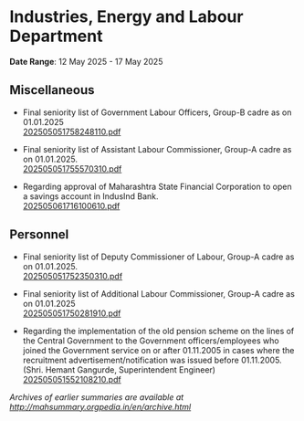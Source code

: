 # Industries, Energy and Labour Department

**Date Range**: 12 May 2025 - 17 May 2025


## Miscellaneous
- Final seniority list of Government Labour Officers, Group-B cadre as on 01.01.2025\
  [202505051758248110.pdf](https://gr.maharashtra.gov.in/Site/Upload/Government%20Resolutions/English/202505051758248110.pdf)

- Final seniority list of Assistant Labour Commissioner, Group-A cadre as on 01.01.2025.\
  [202505051755570310.pdf](https://gr.maharashtra.gov.in/Site/Upload/Government%20Resolutions/English/202505051755570310.pdf)

- Regarding approval of Maharashtra State Financial Corporation to open a savings account in IndusInd Bank.\
  [202505061716100610.pdf](https://gr.maharashtra.gov.in/Site/Upload/Government%20Resolutions/English/202505061716100610.pdf)

## Personnel
- Final seniority list of Deputy Commissioner of Labour, Group-A cadre as on 01.01.2025.\
  [202505051752350310.pdf](https://gr.maharashtra.gov.in/Site/Upload/Government%20Resolutions/English/202505051752350310.pdf)

- Final seniority list of Additional Labour Commissioner, Group-A cadre as on 01.01.2025\
  [202505051750281910.pdf](https://gr.maharashtra.gov.in/Site/Upload/Government%20Resolutions/English/202505051750281910.pdf)

- Regarding the implementation of the old pension scheme on the lines of the Central Government to the Government officers/employees who joined the Government service on or after 01.11.2005 in cases where the recruitment advertisement/notification was issued before 01.11.2005. (Shri. Hemant Gangurde, Superintendent Engineer)\
  [202505051552108210.pdf](https://gr.maharashtra.gov.in/Site/Upload/Government%20Resolutions/English/202505051552108210.pdf)


*Archives of earlier summaries are available at http://mahsummary.orgpedia.in/en/archive.html*